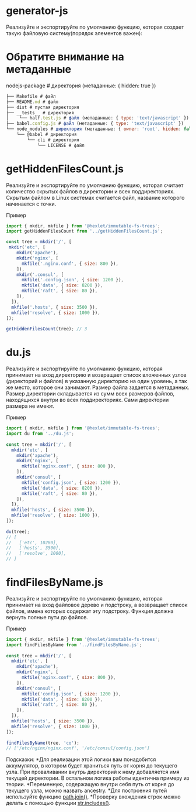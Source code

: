 # generator-js

Реализуйте и экспортируйте по умолчанию функцию, которая создает такую файловую систему(порядок элементов важен):

# Обратите внимание на метаданные
 
nodejs-package # директория (метаданные: { hidden: true })
```js
├── Makefile # файл  
├── README.md # файл  
├── dist # пустая директория  
├── __tests__ # директория  
│    └── half.test.js # файл (метаданные: { type: 'text/javascript' })  
├── babel.config.js # файл (метаданные: { type: 'text/javascript' })  
└── node_modules # директория (метаданные: { owner: 'root', hidden: false })  
    └── @babel # директория      
        └── cli # директория          
            └── LICENSE # файл  
```

# getHiddenFilesCount.js
Реализуйте и экспортируйте по умолчанию функцию, которая считает количество скрытых файлов в директории и всех поддиректориях. Скрытым файлом в Linux системах считается файл, название которого начинается с точки.

Пример
```js
import { mkdir, mkfile } from '@hexlet/immutable-fs-trees';  
import getHiddenFilesCount from '../getHiddenFilesCount.js';

const tree = mkdir('/', [  
 mkdir('etc', [  
    mkdir('apache'),  
    mkdir('nginx', [  
      mkfile('.nginx.conf', { size: 800 }),  
    ]),  
    mkdir('.consul', [  
      mkfile('.config.json', { size: 1200 }),  
      mkfile('data', { size: 8200 }),  
      mkfile('raft', { size: 80 }),  
    ]),  
  ]),  
  mkfile('.hosts', { size: 3500 }),  
  mkfile('resolve', { size: 1000 }),  
]);  
 
getHiddenFilesCount(tree); // 3
```

# du.js
Реализуйте и экспортируйте по умолчанию функцию, которая принимает на вход директорию и возвращает список вложенных узлов (директорий и файлов) в указанную директорию на один уровень, а так же место, которое они занимают. Размер файла задается в метаданных. Размер директории складывается из сумм всех размеров файлов, находящихся внутри во всех поддиректориях. Сами директории размера не имеют.

Пример
```js
import { mkdir, mkfile } from '@hexlet/immutable-fs-trees';
import du from '../du.js';
 
const tree = mkdir('/', [
  mkdir('etc', [
    mkdir('apache'),
    mkdir('nginx', [
      mkfile('nginx.conf', { size: 800 }),
    ]),
    mkdir('consul', [
      mkfile('config.json', { size: 1200 }),
      mkfile('data', { size: 8200 }),
      mkfile('raft', { size: 80 }),
    ]),
  ]),
  mkfile('hosts', { size: 3500 }),
  mkfile('resolve', { size: 1000 }),
]);
 
du(tree);
// [
//   ['etc', 10280],
//   ['hosts', 3500],
//   ['resolve', 1000],
// ]
```

# findFilesByName.js
Реализуйте и экспортируйте по умолчанию функцию, которая принимает на вход файловое дерево и подстроку, а возвращает список файлов, имена которых содержат эту подстроку. Функция должна вернуть полные пути до файлов.

Пример
```js
import { mkdir, mkfile } from '@hexlet/immutable-fs-trees';
import findFilesByName from '../findFilesByName.js';
 
const tree = mkdir('/', [
  mkdir('etc', [
    mkdir('apache'),
    mkdir('nginx', [
      mkfile('nginx.conf', { size: 800 }),
    ]),
    mkdir('consul', [
      mkfile('config.json', { size: 1200 }),
      mkfile('data', { size: 8200 }),
      mkfile('raft', { size: 80 }),
    ]),
  ]),
  mkfile('hosts', { size: 3500 }),
  mkfile('resolve', { size: 1000 }),
]);
 
findFilesByName(tree, 'co');
// ['/etc/nginx/nginx.conf', '/etc/consul/config.json']
```

Подсказки:
*Для реализации этой логики вам понадобится аккумулятор, в котором будет храниться путь от корня до текущего узла. При проваливании внутрь директорий к нему добавляется имя текущей директории. В остальном логика работы идентична примеру из теории.
*Переменную, содержащую внутри себя путь от корня до текущего узла, можно назвать ancestry.
*Для построения путей используйте функцию [path.join()](https://nodejs.org/api/path.html#path_path_join_paths).
*Проверку вхождения строк можно делать с помощью функции [str.includes()](https://developer.mozilla.org/en-US/docs/Web/JavaScript/Reference/Global_Objects/String/includes).
